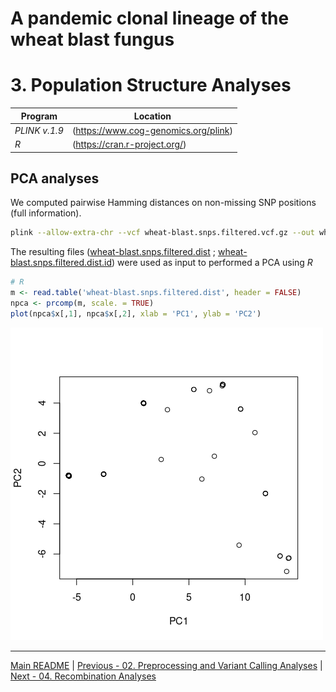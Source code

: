 # A pandemic clonal lineage of the wheat blast fungus
# 3. Population Structure Analyses

Program                  | Location
------------------------ | ----------------------------
*PLINK v.1.9*            | (https://www.cog-genomics.org/plink)
*R*                      | (https://cran.r-project.org/)


## PCA analyses
We computed pairwise Hamming distances on non-missing SNP positions (full information).
```bash
plink --allow-extra-chr --vcf wheat-blast.snps.filtered.vcf.gz --out wheat-blast.snps.filtered
```

The resulting files ([wheat-blast.snps.filtered.dist](/data/03_Population_Structure/wheat-blast.snps.filtered.dist) ; [wheat-blast.snps.filtered.dist.id](/data/03_Population_Structure/wheat-blast.snps.filtered.dist.id)) were used as input to performed a PCA using *R*
```R
# R
m <- read.table('wheat-blast.snps.filtered.dist', header = FALSE)
npca <- prcomp(m, scale. = TRUE)
plot(npca$x[,1], npca$x[,2], xlab = 'PC1', ylab = 'PC2')
```
![Wheat blast PCA](/data/03_Population_Structure/Wheat_blast_PCA.png)

---
[Main README](/README.md) | [Previous - 02. Preprocessing and Variant Calling Analyses](/02_Preprocessing_and_Variant_Calling.md) | [Next - 04. Recombination Analyses](/04_Recombination_Analyses.md)
